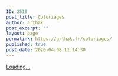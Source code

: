 ```yaml
---
ID: 2519
post_title: Coloriages
author: arthak
post_excerpt: ""
layout: page
permalink: https://arthak.fr/coloriages/
published: true
post_date: 2020-04-08 11:14:30
---
```

<!-- wp:html -->
<script src="https://gumroad.com/js/gumroad-embed.js"></script>
<div class="gumroad-product-embed" data-gumroad-product-id="YnFpg"><a href="https://gumroad.com/l/YnFpg">Loading...</a></div>
<!-- /wp:html -->